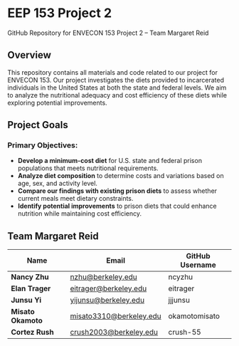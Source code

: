# EEP 153 Project 2
GitHub Repository for ENVECON 153 Project 2 – Team Margaret Reid

## Overview  
This repository contains all materials and code related to our project for ENVECON 153. Our project investigates the diets provided to incarcerated individuals in the United States at both the state and federal levels. We aim to analyze the nutritional adequacy and cost efficiency of these diets while exploring potential improvements.  

## Project Goals  

### Primary Objectives:  
- **Develop a minimum-cost diet** for U.S. state and federal prison populations that meets nutritional requirements.  
- **Analyze diet composition** to determine costs and variations based on age, sex, and activity level.  
- **Compare our findings with existing prison diets** to assess whether current meals meet dietary constraints.  
- **Identify potential improvements** to prison diets that could enhance nutrition while maintaining cost efficiency.  

## Team Margaret Reid  

| Name          | Email                      | GitHub Username  |  
|--------------|----------------------------|------------------|  
| **Nancy Zhu**   | nzhu@berkeley.edu          | ncyzhu |  
| **Elan Trager** | eitrager@berkeley.edu      | eitrager |  
| **Junsu Yi**    | yijunsu@berkeley.edu       | jjjunsu |  
| **Misato Okamoto** | misato3310@berkeley.edu | okamotomisato |  
| **Cortez Rush** | crush2003@berkeley.edu     | crush-55 |  
